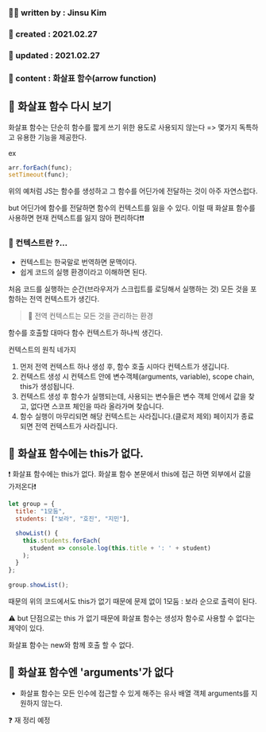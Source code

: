 ### 🙋‍♂️ written by : Jinsu Kim
### 📅 created : 2021.02.27
### 📅 updated : 2021.02.27
### 📝 content : 화살표 함수(arrow function)

## 📝 화살표 함수 다시 보기

화살표 함수는 단순히 함수를 짧게 쓰기 위한 용도로 사용되지 않는다
=> 몇가지 독특하고 유용한 기능을 제공한다.

ex
```js
arr.forEach(func);
setTimeout(func);
```

위의 예처럼 JS는 함수를 생성하고 그 함수를 어딘가에 전달하는 것이 아주 자연스럽다.

but 어딘가에 함수를 전달하면 함수의 컨텍스트를 잃을 수 있다. 이럴 때 화살표 함수를 사용하면 현재 컨텍스트를 잃지 않아 편리하다❗❗

### 📜 컨텍스트란 ?...

- 컨텍스트는 한국말로 번역하면 문맥이다.
- 쉽게 코드의 실행 환경이라고 이해하면 된다.

처음 코드를 실행하는 순간(브라우저가 스크립트를 로딩해서 실행하는 것) 모든 것을 포함하는 전역 컨텍스트가 생긴다.
> 📜 전역 컨텍스트는 모든 것을 관리하는 환경

함수를 호출할 대마다 함수 컨텍스트가 하나씩 생긴다.

컨텍스트의 원칙 네가지

1. 먼저 전역 컨텍스트 하나 생성 후, 함수 호출 시마다 컨텍스트가 생깁니다.
2. 컨텍스트 생성 시 컨텍스트 안에 변수객체(arguments, variable), scope chain, this가 생성됩니다.
3. 컨텍스트 생성 후 함수가 실행되는데, 사용되는 변수들은 변수 객체 안에서 값을 찾고, 없다면 스코프 체인을 따라 올라가며 찾습니다.
4. 함수 실행이 마무리되면 해당 컨텍스트는 사라집니다.(클로저 제외) 페이지가 종료되면 전역 컨텍스트가 사라집니다.

## 📝 화살표 함수에는 this가 없다.

❗ 화살표 함수에는 this가 없다. 화살표 함수 본문에서 this에 접근 하면 외부에서 값을 가저온다❗

```js
let group = {
  title: "1모둠",
  students: ["보라", "호진", "지민"],

  showList() {
    this.students.forEach(
      student => console.log(this.title + ': ' + student)
    );
  }
};
  
group.showList();
```

때문의 위의 코드에서도 this가 없기 때문에 문제 없이 1모둠 : 보라 순으로 출력이 된다.

⚠️ but 단점으로는 this 가 없기 때문에 화살표 함수는 생성자 함수로 사용할 수 없다는 제약이 있다.

화살표 함수는 new와 함께 호출 할 수 없다.

## 📝 화살표 함수엔 'arguments'가 없다

- 화살표 함수는 모든 인수에 접근할 수 있게 해주는 유사 배열 객체 arguments를 지원하지 않는다.

❓ 재 정리 예정
